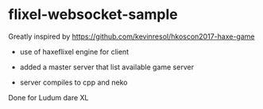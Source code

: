 # flixel-websocket-sample

Greatly inspired by https://github.com/kevinresol/hkoscon2017-haxe-game

* use of haxeflixel engine for client

* added a master server that list available game server

* server compiles to cpp and neko

Done for Ludum dare XL
